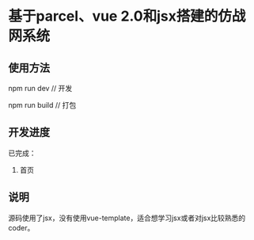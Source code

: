 # 基于parcel、vue 2.0和jsx搭建的仿战网系统

## 使用方法

npm run dev  // 开发

npm run build // 打包

## 开发进度

已完成：

1. 首页

## 说明

源码使用了jsx，没有使用vue-template，适合想学习jsx或者对jsx比较熟悉的coder。
